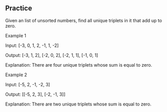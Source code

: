 ## Practice
Given an list of unsorted numbers, find all unique triplets in it that add up to zero.

Example 1

Input: [-3, 0, 1, 2, -1, 1, -2]

Output: [-3, 1, 2], [-2, 0, 2], [-2, 1, 1], [-1, 0, 1]

Explanation: There are four unique triplets whose sum is equal to zero.

Example 2

Input: [-5, 2, -1, -2, 3]

Output: [[-5, 2, 3], [-2, -1, 3]]

Explanation: There are two unique triplets whose sum is equal to zero.